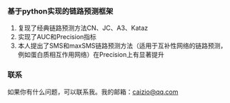 ### 基于python实现的链路预测框架
1. 复现了经典链路预测方法CN、JC、A3、Kataz
2. 实现了AUC和Precision指标
3. 本人提出了SMS和maxSMS链路预测方法（适用于互补性网络的链路预测，例如蛋白质相互作用网络）在Precision上有显著提升

### 联系
如果你有什么问题，可以联系我。我的邮箱：caizio@qq.com
